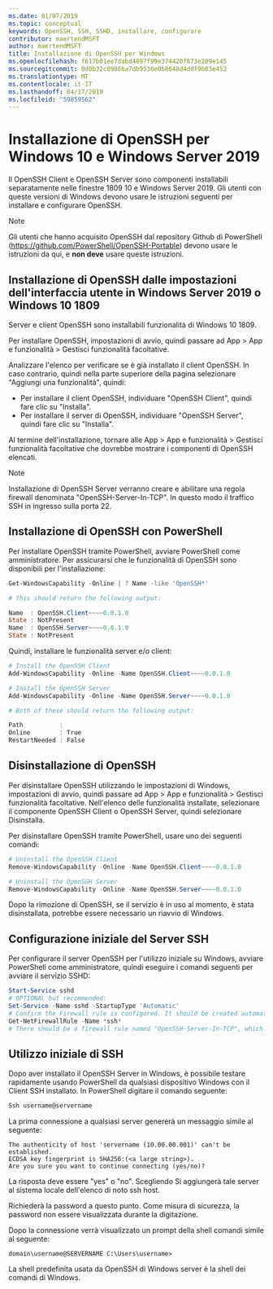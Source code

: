 ```yaml
---
ms.date: 01/07/2019
ms.topic: conceptual
keywords: OpenSSH, SSH, SSHD, installare, configurare
contributor: maertendMSFT
author: maertendMSFT
title: Installazione di OpenSSH per Windows
ms.openlocfilehash: f617b01ee7dabd4897f99e374420f673e209e145
ms.sourcegitcommit: 0d0b32c8986ba7db9536e0b8648d4ddf9b03e452
ms.translationtype: MT
ms.contentlocale: it-IT
ms.lasthandoff: 04/17/2019
ms.locfileid: "59859562"
---
```

# <a name="installation-of-openssh-for-windows-server-2019-and-windows-10"></a>Installazione di OpenSSH per Windows 10 e Windows Server 2019 #

Il OpenSSH Client e OpenSSH Server sono componenti installabili separatamente nelle finestre 1809 10 e Windows Server 2019.
Gli utenti con queste versioni di Windows devono usare le istruzioni seguenti per installare e configurare OpenSSH. 

> [!NOTE] 
> Gli utenti che hanno acquisito OpenSSH dal repository Github di PowerShell (https://github.com/PowerShell/OpenSSH-Portable) devono usare le istruzioni da qui, e __non deve__ usare queste istruzioni. 


## <a name="installing-openssh-from-the-settings-ui-on-windows-server-2019-or-windows-10-1809"></a>Installazione di OpenSSH dalle impostazioni dell'interfaccia utente in Windows Server 2019 o Windows 10 1809

Server e client OpenSSH sono installabili funzionalità di Windows 10 1809. 

Per installare OpenSSH, impostazioni di avvio, quindi passare ad App > App e funzionalità > Gestisci funzionalità facoltative. 

Analizzare l'elenco per verificare se è già installato il client OpenSSH. In caso contrario, quindi nella parte superiore della pagina selezionare "Aggiungi una funzionalità", quindi: 

* Per installare il client OpenSSH, individuare "OpenSSH Client", quindi fare clic su "Installa". 
* Per installare il server di OpenSSH, individuare "OpenSSH Server", quindi fare clic su "Installa". 

Al termine dell'installazione, tornare alle App > App e funzionalità > Gestisci funzionalità facoltative che dovrebbe mostrare i componenti di OpenSSH elencati.

> [!NOTE]
> Installazione di OpenSSH Server verranno creare e abilitare una regola firewall denominata "OpenSSH-Server-In-TCP". In questo modo il traffico SSH in ingresso sulla porta 22. 

## <a name="installing-openssh-with-powershell"></a>Installazione di OpenSSH con PowerShell 

Per installare OpenSSH tramite PowerShell, avviare PowerShell come amministratore.
Per assicurarsi che le funzionalità di OpenSSH sono disponibili per l'installazione:

```powershell
Get-WindowsCapability -Online | ? Name -like 'OpenSSH*'

# This should return the following output:

Name  : OpenSSH.Client~~~~0.0.1.0
State : NotPresent
Name  : OpenSSH.Server~~~~0.0.1.0
State : NotPresent
```

Quindi, installare le funzionalità server e/o client:

```powershell
# Install the OpenSSH Client
Add-WindowsCapability -Online -Name OpenSSH.Client~~~~0.0.1.0

# Install the OpenSSH Server
Add-WindowsCapability -Online -Name OpenSSH.Server~~~~0.0.1.0

# Both of these should return the following output:

Path          :
Online        : True
RestartNeeded : False
```

## <a name="uninstalling-openssh"></a>Disinstallazione di OpenSSH

Per disinstallare OpenSSH utilizzando le impostazioni di Windows, impostazioni di avvio, quindi passare ad App > App e funzionalità > Gestisci funzionalità facoltative. Nell'elenco delle funzionalità installate, selezionare il componente OpenSSH Client o OpenSSH Server, quindi selezionare Disinstalla.

Per disinstallare OpenSSH tramite PowerShell, usare uno dei seguenti comandi:

```powershell
# Uninstall the OpenSSH Client
Remove-WindowsCapability -Online -Name OpenSSH.Client~~~~0.0.1.0

# Uninstall the OpenSSH Server
Remove-WindowsCapability -Online -Name OpenSSH.Server~~~~0.0.1.0
```

Dopo la rimozione di OpenSSH, se il servizio è in uso al momento, è stata disinstallata, potrebbe essere necessario un riavvio di Windows.


## <a name="initial-configuration-of-ssh-server"></a>Configurazione iniziale del Server SSH

Per configurare il server OpenSSH per l'utilizzo iniziale su Windows, avviare PowerShell come amministratore, quindi eseguire i comandi seguenti per avviare il servizio SSHD:

```powershell
Start-Service sshd
# OPTIONAL but recommended:
Set-Service -Name sshd -StartupType 'Automatic'
# Confirm the Firewall rule is configured. It should be created automatically by setup. 
Get-NetFirewallRule -Name *ssh*
# There should be a firewall rule named "OpenSSH-Server-In-TCP", which should be enabled 
```

## <a name="initial-use-of-ssh"></a>Utilizzo iniziale di SSH

Dopo aver installato il OpenSSH Server in Windows, è possibile testare rapidamente usando PowerShell da qualsiasi dispositivo Windows con il Client SSH installato. In PowerShell digitare il comando seguente: 

```powershell
Ssh username@servername
```

La prima connessione a qualsiasi server genererà un messaggio simile al seguente:

```
The authenticity of host 'servername (10.00.00.001)' can't be established.
ECDSA key fingerprint is SHA256:(<a large string>).
Are you sure you want to continue connecting (yes/no)?
```

La risposta deve essere "yes" o "no". Scegliendo Sì aggiungerà tale server al sistema locale dell'elenco di noto ssh host.

Richiederà la password a questo punto. Come misura di sicurezza, la password non essere visualizzata durante la digitazione. 

Dopo la connessione verrà visualizzato un prompt della shell comandi simile al seguente:

```
domain\username@SERVERNAME C:\Users\username>
```

La shell predefinita usata da OpenSSH di Windows server è la shell dei comandi di Windows. 

